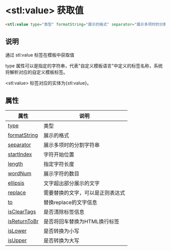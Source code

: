 ﻿# &lt;stl:value&gt; 获取值

```html
<stl:value type="类型" formatString="展示的格式" separator="展示多项时的分割字符串" startIndex="字符开始位置" length="指定字符长度" wordNum="展示字符的数目" ellipsis="文字超出部分展示的文字" replace="需要替换的文字，可以是正则表达式" to="替换replace的文字信息" isClearTags="是否清除标签信息" isReturnToBr="是否将回车替换为HTML换行标签" isLower="是否转换为小写" isUpper="是否转换为大写"></stl:value>
```

## 说明

通过 stl:value 标签在模板中获取值

type 属性可以是指定的字符串，代表"自定义模板语言"中定义的标签名称，系统将解析对应的自定义模板标签。

&lt;stl:value&gt; 标签对应的实体为{stl:value}。

## 属性

| 属性                                             | 说明                             |
| ------------------------------------------------ | -------------------------------- |
| [type](value/attributes?id=type)                 | 类型                             |
| [formatString](value/attributes?id=formatString) | 展示的格式                       |
| [separator](value/attributes?id=separator)       | 展示多项时的分割字符串           |
| [startIndex](value/attributes?id=startIndex)     | 字符开始位置                     |
| [length](value/attributes?id=length)             | 指定字符长度                     |
| [wordNum](value/attributes?id=wordNum)           | 展示字符的数目                   |
| [ellipsis](value/attributes?id=ellipsis)         | 文字超出部分展示的文字           |
| [replace](value/attributes?id=replace)           | 需要替换的文字，可以是正则表达式 |
| [to](value/attributes?id=to)                     | 替换replace的文字信息            |
| [isClearTags](value/attributes?id=isClearTags)   | 是否清除标签信息                 |
| [isReturnToBr](value/attributes?id=isReturnToBr) | 是否将回车替换为HTML换行标签     |
| [isLower](value/attributes?id=isLower)           | 是否转换为小写                   |
| [isUpper](value/attributes?id=isUpper)           | 是否转换为大写                   |